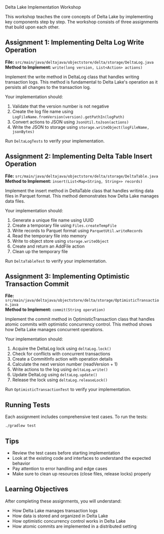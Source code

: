 Delta Lake Implementation Workshop

This workshop teaches the core concepts of Delta Lake by implementing key components step by step. The workshop consists of three assignments that build upon each other.

## Assignment 1: Implementing Delta Log Write Operation
**File:** `src/main/java/deltajava/objectstore/delta/storage/DeltaLog.java`  
**Method to Implement:** `write(long version, List<Action> actions)`

Implement the write method in DeltaLog class that handles writing transaction logs. This method is fundamental to Delta Lake's operation as it persists all changes to the transaction log.

Your implementation should:
1. Validate that the version number is not negative
2. Create the log file name using `LogFileName.fromVersion(version).getPathIn(logPath)`
3. Convert actions to JSON using `JsonUtil.toJson(actions)`
4. Write the JSON to storage using `storage.writeObject(logFileName, jsonBytes)`

Run `DeltaLogTests` to verify your implementation.

## Assignment 2: Implementing Delta Table Insert Operation
**File:** `src/main/java/deltajava/objectstore/delta/storage/DeltaTable.java`  
**Method to Implement:** `insert(List<Map<String, String>> records)`

Implement the insert method in DeltaTable class that handles writing data files in Parquet format. This method demonstrates how Delta Lake manages data files.

Your implementation should:
1. Generate a unique file name using UUID
2. Create a temporary file using `Files.createTempFile`
3. Write records to Parquet format using `ParquetUtil.writeRecords`
4. Read the temporary file into memory
5. Write to object store using `storage.writeObject`
6. Create and return an AddFile action
7. Clean up the temporary file

Run `DeltaTableTest` to verify your implementation.

## Assignment 3: Implementing Optimistic Transaction Commit
**File:** `src/main/java/deltajava/objectstore/delta/storage/OptimisticTransaction.java`  
**Method to Implement:** `commit(String operation)`

Implement the commit method in OptimisticTransaction class that handles atomic commits with optimistic concurrency control. This method shows how Delta Lake manages concurrent operations.

Your implementation should:
1. Acquire the DeltaLog lock using `deltaLog.lock()`
2. Check for conflicts with concurrent transactions
3. Create a CommitInfo action with operation details
4. Calculate the next version number (readVersion + 1)
5. Write actions to the log using `deltaLog.write()`
6. Update DeltaLog using `deltaLog.update()`
7. Release the lock using `deltaLog.releaseLock()`

Run `OptimisticTransactionTest` to verify your implementation.

## Running Tests
Each assignment includes comprehensive test cases. To run the tests:
```bash
./gradlew test
```

## Tips
- Review the test cases before starting implementation
- Look at the existing code and interfaces to understand the expected behavior
- Pay attention to error handling and edge cases
- Make sure to clean up resources (close files, release locks) properly

## Learning Objectives
After completing these assignments, you will understand:
- How Delta Lake manages transaction logs
- How data is stored and organized in Delta Lake
- How optimistic concurrency control works in Delta Lake
- How atomic commits are implemented in a distributed setting